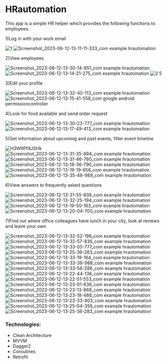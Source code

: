 # HRautomation
This app is a simple HR helper which provides the following functions to employees:

1)Log in with your work email

![1](https://user-images.githubusercontent.com/101384226/208444717-cbbae2fa-084f-465d-9b30-750df75e1a19.jpg)
![Screenshot_2023-06-12-13-11-11-333_com example hrautomation](https://github.com/SasikSiderking/HRautomation/assets/101384226/16b7c387-9f18-450a-8839-896088cf65b6)


2)View employees

![Screenshot_2023-06-12-13-30-14-851_com example hrautomation](https://github.com/SasikSiderking/HRautomation/assets/101384226/a3d806bd-3e3d-4380-aa1f-b6405f21640c)
![Screenshot_2023-06-12-13-14-21-275_com example hrautomation](https://github.com/SasikSiderking/HRautomation/assets/101384226/4e9a96d3-6b34-4fd0-a527-8f3710c28637)
![2 5](https://user-images.githubusercontent.com/101384226/208444862-a701fc70-f852-4c1c-b179-56291e9671a8.jpg)

3)Edit your profile

![Screenshot_2023-06-12-13-32-40-113_com example hrautomation](https://github.com/SasikSiderking/HRautomation/assets/101384226/a6813eca-9d50-4abd-885b-a6383d5f735d)
![Screenshot_2023-06-12-13-15-41-558_com google android permissioncontroller](https://github.com/SasikSiderking/HRautomation/assets/101384226/101815e0-64c3-4ff7-87bd-c7d70e345415)

4)Look for food available and send order request

![Screenshot_2023-06-12-13-30-23-777_com example hrautomation](https://github.com/SasikSiderking/HRautomation/assets/101384226/5d281dc5-b0d7-4a47-afb5-a8116441bf99)
![Screenshot_2023-06-12-13-17-49-413_com example hrautomation](https://github.com/SasikSiderking/HRautomation/assets/101384226/3f702097-0de3-4ba4-ba51-cf6f8b026e4b)

5)Get information about upcoming and past events, filter event timeline

![H3W9Pf8JSHk](https://github.com/SasikSiderking/HRautomation/assets/101384226/74f9146d-62c1-40ce-b2d4-2665eff1268b)
![Screenshot_2023-06-12-13-31-35-894_com example hrautomation](https://github.com/SasikSiderking/HRautomation/assets/101384226/6c187145-fa25-4bff-850e-86be75d0704b)
![Screenshot_2023-06-12-13-31-46-760_com example hrautomation](https://github.com/SasikSiderking/HRautomation/assets/101384226/a0be9c15-4d3c-48b2-922d-905b114bb4dc)
![Screenshot_2023-06-12-13-18-36-790_com example hrautomation](https://github.com/SasikSiderking/HRautomation/assets/101384226/6e69304c-0f5f-4fda-9090-23d70447c0b4)
![Screenshot_2023-06-12-13-19-19-656_com example hrautomation](https://github.com/SasikSiderking/HRautomation/assets/101384226/74407912-5d24-405c-9a6a-cae389288a0a)
![Screenshot_2023-06-12-13-35-48-989_com example hrautomation](https://github.com/SasikSiderking/HRautomation/assets/101384226/cee0e9c9-ff22-4408-93f3-7d4322f56fe1)

6)View answers to frequently asked questions

![Screenshot_2023-06-12-13-31-55-838_com example hrautomation](https://github.com/SasikSiderking/HRautomation/assets/101384226/c2c85b3f-d51d-4f9a-91bb-1f24a2cff89b)
![Screenshot_2023-06-12-13-32-25-194_com example hrautomation](https://github.com/SasikSiderking/HRautomation/assets/101384226/ef32aa9a-8e99-41be-8478-5dc493bba682)
![Screenshot_2023-06-12-13-19-50-163_com example hrautomation](https://github.com/SasikSiderking/HRautomation/assets/101384226/56f06be8-74b1-4900-bfb5-292e23b650e0)
![Screenshot_2023-06-12-13-20-04-700_com example hrautomation](https://github.com/SasikSiderking/HRautomation/assets/101384226/38da7af6-3261-4966-880a-5ef80a06d97f)

7)Find out where office colleagues have lunch in your city, look at reviews and leave your own

![Screenshot_2023-06-12-13-32-52-196_com example hrautomation](https://github.com/SasikSiderking/HRautomation/assets/101384226/278304b9-fe54-4211-bc61-b90a2163f886)
![Screenshot_2023-06-12-13-32-57-836_com example hrautomation](https://github.com/SasikSiderking/HRautomation/assets/101384226/5f939112-4855-4522-9f54-39ab82cfdedd)
![Screenshot_2023-06-12-13-33-05-777_com example hrautomation](https://github.com/SasikSiderking/HRautomation/assets/101384226/b0a4bf7d-eff7-4ed0-b1ec-51d0518fa574)
![Screenshot_2023-06-12-13-25-36-283_com example hrautomation](https://github.com/SasikSiderking/HRautomation/assets/101384226/151a7aa8-0c79-4324-a890-ae38a97010cf)
![Screenshot_2023-06-12-13-33-19-164_com example hrautomation](https://github.com/SasikSiderking/HRautomation/assets/101384226/ab2aaaa0-05dd-4897-a5a1-6fdb77529195)
![Screenshot_2023-06-12-13-33-39-988_com example hrautomation](https://github.com/SasikSiderking/HRautomation/assets/101384226/db55b4da-b9c1-4819-b8a1-87419da44b4f)
![Screenshot_2023-06-12-13-33-56-288_com example hrautomation](https://github.com/SasikSiderking/HRautomation/assets/101384226/7028fb14-3e95-4fdb-808d-102e01e0277e)
![Screenshot_2023-06-12-13-22-44-136_com example hrautomation](https://github.com/SasikSiderking/HRautomation/assets/101384226/493671c2-3818-4550-9a49-43522352f122)
![Screenshot_2023-06-12-13-22-51-553_com example hrautomation](https://github.com/SasikSiderking/HRautomation/assets/101384226/f96fd079-ef8d-4c15-b60a-d5f99e6d7001)
![Screenshot_2023-06-12-13-23-01-636_com example hrautomation](https://github.com/SasikSiderking/HRautomation/assets/101384226/0c691a7a-fc75-4a42-9367-9dd4c5251fe6)
![Screenshot_2023-06-12-13-23-13-868_com example hrautomation](https://github.com/SasikSiderking/HRautomation/assets/101384226/4b5ee81a-f7e3-4ebd-9a36-c139a35d404f)
![Screenshot_2023-06-12-13-23-18-486_com example hrautomation](https://github.com/SasikSiderking/HRautomation/assets/101384226/bba353d1-9ed6-4aaf-a2d0-f0412f175acf)
![Screenshot_2023-06-12-13-23-33-403_com example hrautomation](https://github.com/SasikSiderking/HRautomation/assets/101384226/bd3225de-545a-4c93-8d02-8f276917641e)
![Screenshot_2023-06-12-13-25-04-356_com example hrautomation](https://github.com/SasikSiderking/HRautomation/assets/101384226/ea5222ae-ffee-4664-a6bb-38c9bceea766)
![Screenshot_2023-06-12-13-25-36-283_com example hrautomation](https://github.com/SasikSiderking/HRautomation/assets/101384226/deb50df7-b7dd-475e-ac32-c7959ebe4451)

### Technologies:

* Clean Architecture
* MVVM
* Dagger2
* Coroutines
* Retrofit
